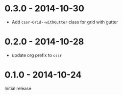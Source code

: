 # 0.3.0 - 2014-10-30

- Add `cssr-Grid--withGutter` class for grid with gutter

# 0.2.0 - 2014-10-28

- update org prefix to `cssr`

# 0.1.0 - 2014-10-24

Initial release
